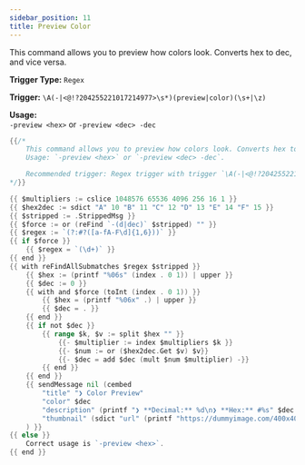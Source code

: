 ```yaml
---
sidebar_position: 11
title: Preview Color
---
```


This command allows you to preview how colors look. Converts hex to dec, and vice versa.

**Trigger Type:** `Regex`

**Trigger:** `\A(-|<@!?204255221017214977>\s*)(preview|color)(\s+|\z)`

**Usage:**  
`-preview <hex>` or `-preview <dec> -dec`

```go
{{/*
	This command allows you to preview how colors look. Converts hex to dec, vice versa.
	Usage: `-preview <hex>` or `-preview <dec> -dec`.

	Recommended trigger: Regex trigger with trigger `\A(-|<@!?204255221017214977>\s*)(preview|color)(\s+|\z)`
*/}}

{{ $multipliers := cslice 1048576 65536 4096 256 16 1 }}
{{ $hex2dec := sdict "A" 10 "B" 11 "C" 12 "D" 13 "E" 14 "F" 15 }}
{{ $stripped := .StrippedMsg }}
{{ $force := or (reFind `-(d|dec)` $stripped) "" }}
{{ $regex := `(?:#?([a-fA-F\d]{1,6}))` }}
{{ if $force }}
	{{ $regex = `(\d+)` }}
{{ end }}
{{ with reFindAllSubmatches $regex $stripped }}
	{{ $hex := (printf "%06s" (index . 0 1)) | upper }}
	{{ $dec := 0 }}
	{{ with and $force (toInt (index . 0 1)) }}
		{{ $hex = (printf "%06x" .) | upper }}
		{{ $dec = . }}
	{{ end }}
	{{ if not $dec }}
		{{ range $k, $v := split $hex "" }}
			{{- $multiplier := index $multipliers $k }}
			{{- $num := or ($hex2dec.Get $v) $v}}
			{{- $dec = add $dec (mult $num $multiplier) -}}
		{{ end }}
	{{ end }}
	{{ sendMessage nil (cembed
		"title" "❯ Color Preview"
		"color" $dec
		"description" (printf "❯ **Decimal:** %d\n❯ **Hex:** #%s" $dec $hex)
		"thumbnail" (sdict "url" (printf "https://dummyimage.com/400x400/%s/%s" $hex $hex))
	) }}
{{ else }}
	Correct usage is `-preview <hex>`.
{{ end }}
```
